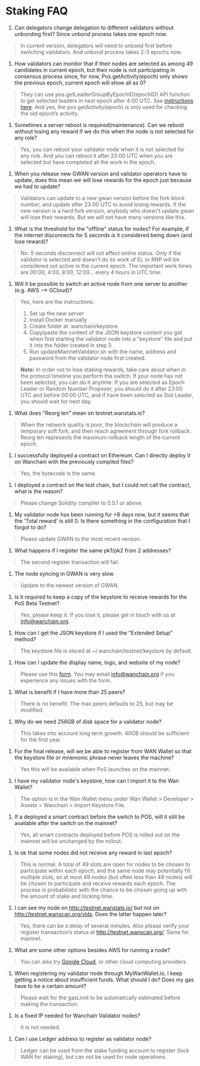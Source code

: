 # Staking FAQ

1. Can delegators change delegation to different validators without unbonding first? Since unbond process takes one epoch now. 
> In current version, delegators will need to unbond first before switching validators. And unbond process takes 2-3 epochs now. 

1. How validators can monitor that if their nodes are selected as among 49 candidates in current epoch, but their node is not participating in consensus process since, for now, Pos.getActivity(epoch) only shows the previous epoch, current epoch will show all as 0? 
> They can use pos.getLeaderGroupByEpochID(epochID)  API function to get selected leaders in next epoch after 4:00 UTC. See [instructions here](https://www.explorewanchain.org/#/staking/pos-api-manual-en?id=_137-getleadergroupbyepochid). And yes, the pos.getActivity(epoch) is only used for checking the old epoch’s activity. 

1. Sometimes a server reboot is required(maintenance). Can we reboot without losing any reward if we do this when the node is not selected for any role?
> Yes, you can reboot your validator node when it is not selected for any role. And you can reboot it after 23:00 UTC when you are selected but have completed all the work in the epoch.

1. When you release new GWAN version and validator operators have to update, does this mean we will lose rewards for the epoch just because we had to update?
> Validators can update to a new gwan version before the fork block number, and update after 23:00 UTC to avoid losing rewards. If the new version is a hard fork version, anybody who doesn’t update gwan will lose their rewards. But we will not have many versions like this.

1. What is the threshold for the "offline" status for nodes? For example, if the internet disconnects for 5 seconds is it considered being down (and lose reward)?
> No. 5 seconds disconnect will not affect online status. Only if the validator is selected and doesn’t do its work of EL or RNP will be considered not active in the current epoch. The important work times are 00:00, 4:00, 8:00, 12:00... every 4 hours in UTC time.  

<p id="node-switch"></p>

1. Will it be possible to switch an active node from one server to another (e.g. AWS --> GCloud)?  
> Yes, here are the instructions:
> 1. Set up the new server
> 2. Install Docker manually
> 3. Create folder at .wanchain/keystore
> 4. Copy/paste the content of the JSON keystore content you got when first starting the validator node into a "keystore" file and put it into the folder created in step 3
> 5. Run updateMainnetValidator.sh with the name, address and password from the validator node first created.  
>
> **Note:** In order not to lose staking rewards, take care about when in the protocol timeline you perform the switch. If your node has not been selected, you can do it anytime. If you are selected as Epoch Leader or Random Number Proposer, you should do it after 23:00 UTC and before 00:00 UTC, and if have been selected as Slot Leader, you should wait for next day.

1. What does "Reorg len" mean on testnet.wanstats.io? 
> When the network quality is poor, the blockchain will produce a temporary soft fork, and then reach agreement through fork rollback. Reorg len represents the maximum rollback length of the current epoch. 

1. I successfully deployed a contract on Ethereum. Can I directly deploy it on Wanchain with the previously compiled files?  
> Yes, the bytecode is the same.

1. I deployed a contract on the test chain, but I could not call the contract, what is the reason?  
> Please change Solidity compiler to 0.5.1 or above.

1. My validator node has been running for +8 days now, but it seems that the 'Total reward' is still 0. Is there something in the configuration that I forgot to do?
> Please update GWAN to the most recent version.

1. What happens if I register the same pk1/pk2 from 2 addresses? 
> The second register transaction will fail.
 
1. The node syncing in GWAN is very slow.
> Update to the newest version of GWAN.

1. Is it required to keep a copy of the keystore to receive rewards for the PoS Beta Testnet?
>Yes, please keep it. If you lose it, please get in touch with us at info@wanchain.org.

1. How can I get the JSON keystore if I used the "Extended Setup" method? 
> The keystore file is stored at ~/.wanchain/testnet/keystore by default.

1. How can I update the display name, logo, and website of my node?
> Please use this [form](https://forms.office.com/Pages/ResponsePage.aspx?id=VPnN3XSIEEqLYwFUDjqIlhDN00eQ8opLu9Rbjur15g5UOTVCNFoxQ0dCRUNFTFQzTTVBVFFVMjI2OS4u). You may email [info@wanchain.org](info@wanchain.org) if you experience any issues with the form.

1. What is benefit if I have more than 25 peers? 
> There is no benefit.  The max peers defaults to 25, but may be modified.
  
1. Why do we need 256GB of disk space for a validator node? 
> This takes into account long term growth. 40GB should be sufficient for the first year.

1. For the final release, will we be able to register from WAN Wallet so that the keystore file or mnemonic phrase never leaves the machine? 
> Yes this will be available when PoS launches on the mainnet.

1. I have my validator node's keystore, how can I import it to the Wan Wallet? 
> The option is in the Wan Wallet menu under Wan Wallet > Developer > Assets > Wanchain > Import Keystore File.

1. If a deployed a smart contract before the switch to POS, will it still be available after the switch on the mainnet? 
> Yes, all smart contracts deployed before POS is rolled out on the mainnet will be unchanged by the rollout.

1.  Is ok that some nodes did not receive any reward in last epoch? 
> This is normal. A total of 49 slots are open for nodes to be chosen to participate within each epoch, and the same node may potentially fill multiple slots, so at most 49 nodes (but often less than 49 nodes) will be chosen to participate and receive rewards each epoch. The process is probabilistic with the chance to be chosen going up with the amount of stake and locking time. 

1. I can see my node on http://testnet.wanstats.io/ but not on http://testnet.wanscan.org/vlds. Does the latter happen later? 
> Yes, there can be a delay of several minutes. Also please verify your register transaction’s status at http://testnet.wanscan.org/. Same for mainnet. 

1. What are some other options besides AWS for running a node?
> You can also try [Google Cloud](https://cloud.google.com/compute/), or other cloud computing providers.

1. When registering my validator node through MyWanWallet.io, I keep getting a notice about insufficient funds. What should I do? Does my gas have to be a certain amount? 
> Please wait for the gasLimit to be automatically estimated before making the transaction. 

1. Is a fixed IP needed for Wanchain Validator nodes? 
> It is not needed.

1. Can I use Ledger address to register as validator node? 
> Ledger can be used from the stake funding account to register (lock WAN for staking), but can not be used for node operations.
